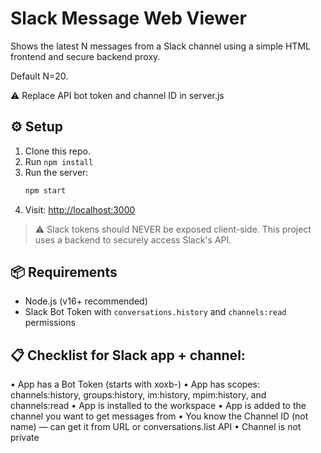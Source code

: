 # Slack Message Web Viewer

Shows the latest N messages from a Slack channel using a simple HTML frontend and secure backend proxy.

Default N=20.

⚠️ Replace API bot token and channel ID in server.js

## ⚙️ Setup

1. Clone this repo.
2. Run `npm install`
3. Run the server:
   ```bash
   npm start
   ```
4. Visit: [http://localhost:3000](http://localhost:3000)

> ⚠️ Slack tokens should NEVER be exposed client-side. This project uses a backend to securely access Slack's API.

## 📦 Requirements

- Node.js (v16+ recommended)
- Slack Bot Token with `conversations.history` and `channels:read` permissions

## 📋 Checklist for Slack app + channel:

• App has a Bot Token (starts with xoxb-)
• App has scopes: channels:history, groups:history, im:history, mpim:history, and channels:read
• App is installed to the workspace
• App is added to the channel you want to get messages from
• You know the Channel ID (not name) — can get it from URL or conversations.list API
• Channel is not private

